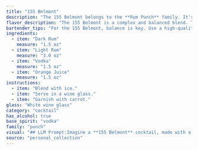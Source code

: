```yaml
---
title: "155 Belmont"
description: "The 155 Belmont belongs to the **Rum Punch** family. It's a modern twist on classic Caribbean cocktails, incorporating vodka for a contemporary edge. Its precise origin is unknown, but the combination of rums and orange juice suggests a playful homage to the sun-drenched islands. "
flavor_description: "The 155 Belmont is a complex and balanced blend. The dark rum provides a rich, molasses-forward sweetness, while the light rum adds a lighter, more fruity note. The vodka brings a clean, neutral base, and the orange juice contributes a refreshing citrus acidity. The result is a well-rounded cocktail with a smooth, approachable taste that finishes with a hint of spice. "
bartender_tips: "For the 155 Belmont, balance is key. Use a high-quality dark rum for depth and a lighter rum for brightness.  Vodka adds a clean, neutral base.  Freshly squeezed orange juice is essential, and you can adjust the amount to your taste.  Shake well with ice to chill and dilute, and strain into a chilled glass.  Garnish with an orange peel for a touch of citrus. "
ingredients:
  - item: "Dark Rum"
    measure: "1.5 oz"
  - item: "Light Rum"
    measure: "3.0 oz"
  - item: "Vodka"
    measure: "1.5 oz"
  - item: "Orange Juice"
    measure: "1.5 oz"
instructions:
  - item: "Blend with ice."
  - item: "Serve in a wine glass."
  - item: "Garnish with carrot."
glass: "White wine glass"
category: "cocktail"
has_alcohol: true
base_spirit: "vodka"
family: "punch"
visual: "## LLM Prompt:Imagine a **155 Belmont** cocktail, made with a base of **dark and light rum**, further amplified by the smooth presence of **vodka**, and a refreshing burst of **orange juice**. Describe the cocktail's **appearance**:* **Color:** What shade of amber or orange does it appear? Is it vibrant and clear, or slightly cloudy?* **Texture:** Is it smooth and silky, or slightly frothy? Are there any visible layers?* **Garnish:** What garnish would complement the flavors of the cocktail and enhance its visual appeal? (Think citrus peel, cherry, etc.)* **Glassware:** What kind of glass best showcases the cocktail's color and texture? (Think highball, coupe, etc.)Please describe the **155 Belmont** as if you were a seasoned mixologist, using vivid and descriptive language to capture its visual appeal. "
source: "personal_collection"
---
```


